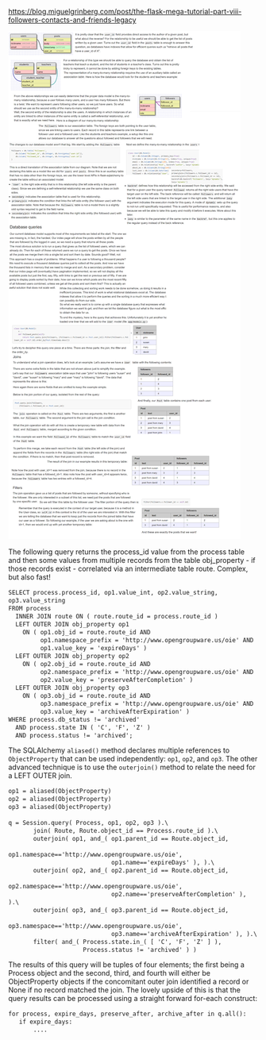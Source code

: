 https://blog.miguelgrinberg.com/post/the-flask-mega-tutorial-part-viii-followers-contacts-and-friends-legacy

![](../images/followers1.png)

The following query returns the process_id value from the process table and then some values from multiple records from the table obj_property - if those records exist - correlated via an intermediate table route. Complex, but also fast!

    SELECT process.process_id, op1.value_int, op2.value_string, op3.value_string
    FROM process
      INNER JOIN route ON ( route.route_id = process.route_id )
      LEFT OUTER JOIN obj_property op1
        ON ( op1.obj_id = route.route_id AND
             op1.namespace_prefix = 'http://www.opengroupware.us/oie' AND
             op1.value_key = 'expireDays' )
      LEFT OUTER JOIN obj_property op2
        ON ( op2.obj_id = route.route_id AND
             op2.namespace_prefix = 'http://www.opengroupware.us/oie' AND
             op2.value_key = 'preserveAfterCompletion' )
      LEFT OUTER JOIN obj_property op3
        ON ( op3.obj_id = route.route_id AND
             op3.namespace_prefix = 'http://www.opengroupware.us/oie' AND
             op3.value_key = 'archiveAfterExpiration' )
    WHERE process.db_status != 'archived'
      AND process.state IN ( 'C', 'F', 'Z' )
      AND process.status != 'archived';

The SQLAlchemy `aliased()` method declares multiple references to `ObjectProperty` that can be used independently: `op1`, `op2`, and `op3`. The other advanced technique is to use the `outerjoin()` method to relate the need for a LEFT OUTER join.

    op1 = aliased(ObjectProperty)
    op2 = aliased(ObjectProperty)
    op3 = aliased(ObjectProperty)

    q = Session.query( Process, op1, op2, op3 ).\
           join( Route, Route.object_id == Process.route_id ).\
           outerjoin( op1, and_( op1.parent_id == Route.object_id,
                                 op1.namespace=='http://www.opengroupware.us/oie',
                                 op1.name=='expireDays' ), ).\
           outerjoin( op2, and_( op2.parent_id == Route.object_id,
                                 op2.namespace=='http://www.opengroupware.us/oie',
                                 op2.name=='preserveAfterCompletion' ), ).\
           outerjoin( op3, and_( op3.parent_id == Route.object_id,
                                 op3.namespace=='http://www.opengroupware.us/oie',
                                 op3.name=='archiveAfterExpiration' ), ).\
           filter( and_( Process.state.in_( [ 'C', 'F', 'Z' ] ),
                         Process.status != 'archived' ) )

The results of this query will be tuples of four elements; the first being a Process object and the second, third, and fourth will either be ObjectProperty objects if the concomitant outer join identified a record or None if no record matched the join. The lovely upside of this is that the query results can be processed using a straight forward for-each construct:

    for process, expire_days, preserve_after, archive_after in q.all():
       if expire_days:
           ....




